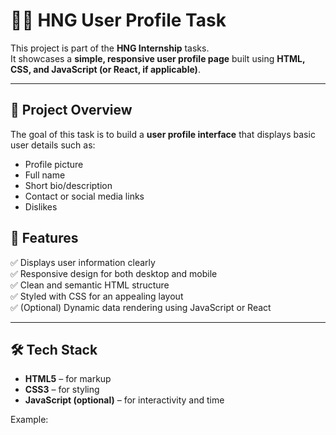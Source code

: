 # 🧑‍💻 HNG User Profile Task

This project is part of the **HNG Internship** tasks.  
It showcases a **simple, responsive user profile page** built using **HTML, CSS, and JavaScript (or React, if applicable)**.

---

## 🚀 Project Overview

The goal of this task is to build a **user profile interface** that displays basic user details such as:

- Profile picture  
- Full name   
- Short bio/description  
- Contact or social media links  
- Dislikes

## 🧠 Features

✅ Displays user information clearly  
✅ Responsive design for both desktop and mobile  
✅ Clean and semantic HTML structure  
✅ Styled with CSS for an appealing layout  
✅ (Optional) Dynamic data rendering using JavaScript or React  

---

## 🛠️ Tech Stack

- **HTML5** – for markup  
- **CSS3** – for styling  
- **JavaScript (optional)** – for interactivity and time


Example:
